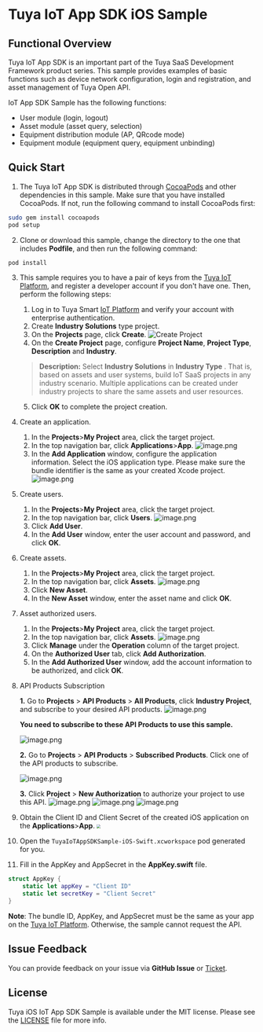 # Tuya IoT App SDK iOS Sample

## Functional Overview

Tuya IoT App SDK is an important part of the Tuya SaaS Development Framework product series. This sample provides examples of basic functions such as device network configuration, login and registration, and asset management of Tuya Open API.

IoT App SDK Sample has the following functions:

- User module (login, logout)
- Asset module (asset query, selection)
- Equipment distribution module (AP, QRcode mode)
- Equipment module (equipment query, equipment unbinding)

## Quick Start

1. The Tuya IoT App SDK is distributed through [CocoaPods](http://cocoapods.org/) and other dependencies in this sample. Make sure that you have installed CocoaPods. If not, run the following command to install CocoaPods first:

```bash
sudo gem install cocoapods
pod setup
```

2. Clone or download this sample, change the directory to the one that includes **Podfile**, and then run the following command:

```bash
pod install
```

3. This sample requires you to have a pair of keys from the [Tuya IoT Platform](https://developer.tuya.com/), and register a developer account if you don't have one. Then, perform the following steps:

   1. Log in to Tuya Smart [IoT Platform](https://iot.tuya.com/cloud/) and verify your account with enterprise authentication.
   2. Create **Industry Solutions** type project.
   3. On the **Projects** page, click **Create**.
      ![Create Project](https://images.tuyacn.com/app/iotappsample/en/cr_product_new.png)
   4. On the **Create Project** page, configure **Project Name**, **Project Type**, **Description** and **Industry**.

   > **Description:** Select **Industry Solutions** in **Industry Type** . That is, based on assets and user systems, build IoT SaaS projects in any industry scenario. Multiple applications can be created under industry projects to share the same assets and user resources.

   5. Click **OK** to complete the project creation.

4. Create an application.

   1. In the **Projects**>**My Project** area, click the target project.
   2. In the top navigation bar, click **Applications**>**App**.
      ![image.png](https://images.tuyacn.com/app/iotappsample/en/cr_app_new.png)
   3. In the **Add Application** window, configure the application information. Select the iOS application type. Please make sure the bundle identifier is the same as your created Xcode project.
      ![image.png](https://images.tuyacn.com/fe-static/docs/img/a17b897e-4db2-4b1a-8097-d49f6eb74f34.png)

5. Create users.

   1. In the **Projects**>**My Project** area, click the target project.
   2. In the top navigation bar, click **Users**.
      ![image.png](https://images.tuyacn.com/app/iotappsample/en/cr_user_new.png)
   3. Click **Add User**.
   4. In the **Add User** window, enter the user account and password, and click **OK**.

6. Create assets.

   1. In the **Projects**>**My Project** area, click the target project.
   2. In the top navigation bar, click **Assets**.
      ![image.png](https://images.tuyacn.com/app/iotappsample/en/addAsset.png)
   3. Click **New Asset**.
   4. In the **New Asset** window, enter the asset name and click **OK**.

7. Asset authorized users.

   1. In the **Projects**>**My Project** area, click the target project.
   2. In the top navigation bar, click **Assets**.
      ![image.png](https://images.tuyacn.com/app/iotappsample/en/cr_auth_new.png)
   3. Click **Manage** under the **Operation** column of the target project.
   4. On the **Authorized User** tab, click **Add Authorization**.
   5. In the **Add Authorized User** window, add the account information to be authorized, and click **OK**.
   
8. API Products Subscription

   **1.** Go to **Projects** > **API Products** > **All Products**, click **Industry Project**, and subscribe to your desired API products.
	![image.png](https://images.tuyacn.com/app/Hanh/APIproducts.png)
	
	**You need to subscribe to these API Products to use this sample.**
	
	![image.png](https://images.tuyacn.com/app/hass/open_api_products.jpg)
	
	**2.** Go to **Projects** > **API Products** > **Subscribed Products**. Click one of the API products to subscribe.
	
	![image.png](https://images.tuyacn.com/app/Hanh/buyapi.png)
	
	**3.** Click **Project** > **New Authorization** to authorize your project to use this API.
	![image.png](https://images.tuyacn.com/app/Hanh/tip.png)
	![image.png](https://images.tuyacn.com/app/Hanh/newauthorization.png)
	![image.png](https://images.tuyacn.com/app/Hanh/apiproductauthorization.png)

9. Obtain the Client ID and Client Secret of the created iOS application on the **Applications**>**App**.
   <img src="https://images.tuyacn.com/app/hass/ios_keys_intro.png" style="zoom:50%;" />
10. Open the `TuyaIoTAppSDKSample-iOS-Swift.xcworkspace` pod generated for you.

11. Fill in the AppKey and AppSecret in the **AppKey.swift** file.

```swift
struct AppKey {
    static let appKey = "Client ID"
    static let secretKey = "Client Secret"
}
```

**Note**: The bundle ID, AppKey, and AppSecret must be the same as your app on the [Tuya IoT Platform](https://iot.tuya.com). Otherwise, the sample cannot request the API.

## Issue Feedback

You can provide feedback on your issue via **GitHub Issue** or [Ticket](https://service.console.tuya.com).

## License

Tuya iOS IoT App SDK Sample is available under the MIT license. Please see the [LICENSE](LICENSE) file for more info.
